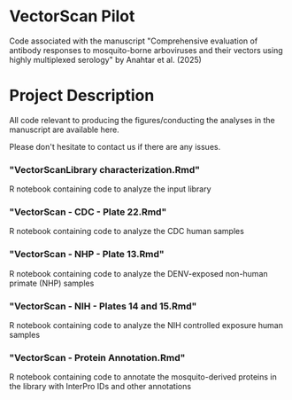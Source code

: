 # VectorScan Pilot
Code associated with the manuscript "Comprehensive evaluation of antibody responses to mosquito-borne arboviruses and their vectors using highly multiplexed serology" by Anahtar et al. (2025)

# Project Description
All code relevant to producing the figures/conducting the analyses in the manuscript are available here.

Please don't hesitate to contact us if there are any issues.

### "VectorScanLibrary characterization.Rmd"
R notebook containing code to analyze the input library

### "VectorScan - CDC - Plate 22.Rmd"
R notebook containing code to analyze the CDC human samples

### "VectorScan - NHP - Plate 13.Rmd"
R notebook containing code to analyze the DENV-exposed non-human primate (NHP) samples

### "VectorScan - NIH - Plates 14 and 15.Rmd"
R notebook containing code to analyze the NIH controlled exposure human samples

### "VectorScan - Protein Annotation.Rmd"
R notebook containing code to annotate the mosquito-derived proteins in the library with InterPro IDs and other annotations
